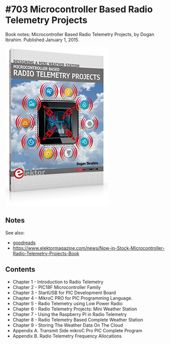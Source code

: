 # #703 Microcontroller Based Radio Telemetry Projects

Book notes: Microcontroller Based Radio Telemetry Projects, by Dogan Ibrahim. Published January 1, 2015.

![Build](./assets/microcontroller-based-radio-telemetry-projects_build.jpg?raw=true)

## Notes

See also:

* [goodreads](https://www.goodreads.com/book/show/35092756-microcontroller-based-radio-telemetry-projects)
* <https://www.elektormagazine.com/news/Now-in-Stock-Microcontroller-Radio-Telemetry-Projects-Book>

## Contents

* Chapter 1 - Introduction to Radio Telemetry
* Chapter 2 - PIC18F Microcontroller Family
* Chapter 3 - StartUSB for PIC Development Board
* Chapter 4 - MikroC PRO for PIC Programming Language.
* Chapter 5 - Radio Telemetry using Low Power Radio
* Chapter 6 - Radio Telemetry Projects: Mini Weather Station
* Chapter 7 - Using the Raspberry PI in Radio Telemetry
* Chapter 8 - Radio Telemetry Based Complete Weather Station
* Chapter 9 - Storing The Weather Data On The Cloud
* Appendix A. Transmit Side mikroC Pro PIC Complete Program
* Appendix B. Radio Telemetry Frequency Allocations
